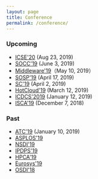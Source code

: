 ```yaml
---
layout: page
title: Conference
permalink: /conference/
---
```


### Upcoming

- [ICSE'20](https://conf.researchr.org/track/icse-2020/icse-2020-papers) (Aug 23, 2019)
- [SOCC'19](https://acmsocc.github.io/2019/) (June 3, 2019)
- [Middleware'19](http://2019.middleware-conference.org/research.html)（May 10, 2019）
- [SOSP'19](https://sosp19.rcs.uwaterloo.ca/) (April 17, 2019)
- [SC'19](https://https://sc19.supercomputing.org/ ) (April 2, 2019)
- [HotCloud'19](https://www.usenix.org/conference/hotcloud19) (March 12, 2019)
- [ICDCS'2019](https://theory.utdallas.edu/ICDCS2019/cfp.html) (January 12, 2019)
- [ISCA'19](https://iscaconf.org/isca2019/index.html) (December 7, 2018)

### Past

- [ATC'19](https://www.usenix.org/conference/atc19/technical-sessions) (January 10, 2019)
- [ASPLOS'19](https://asplos-conference.org/programs/#session-overview)
- [NSDI'19](https://www.usenix.org/conference/nsdi19)
- [IPDPS'19](http://www.ipdps.org/ipdps2019/2019-advance-program.html)
- [HPCA'19](https://hpca2019.seas.gwu.edu/main_program.html)
- [Eurosys'19](https://www.eurosys2019.org/program/accepted-papers/)
- [OSDI'18](https://www.usenix.org/conference/osdi18/technical-sessions)
